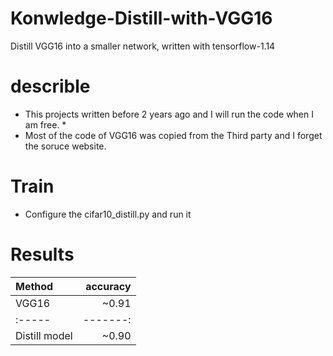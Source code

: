 # Konwledge-Distill-with-VGG16
Distill VGG16 into a smaller network, written with tensorflow-1.14
# describle
* This projects written before 2 years ago and I will run the code when I am free. *  
* Most of the code of VGG16 was copied from the Third party and I forget the soruce website.   
# Train  
* Configure the cifar10_distill.py and run it  
# Results  
  Method  |  accuracy   
:-----  |-------: 
VGG16  |  ~0.91  
:-----  |-------:
Distill model  |  ~0.90  

